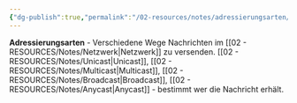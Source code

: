 ```yaml
---
{"dg-publish":true,"permalink":"/02-resources/notes/adressierungsarten/","tags":["netzwerk/kommunikation","übertragung/ziel"],"noteIcon":"","updated":"2025-08-28T20:50:25.000+02:00"}
---
```


**Adressierungsarten** - Verschiedene Wege Nachrichten im [[02 - RESOURCES/Notes/Netzwerk\|Netzwerk]] zu versenden.
[[02 - RESOURCES/Notes/Unicast\|Unicast]], [[02 - RESOURCES/Notes/Multicast\|Multicast]], [[02 - RESOURCES/Notes/Broadcast\|Broadcast]], [[02 - RESOURCES/Notes/Anycast\|Anycast]] - bestimmt wer die Nachricht erhält.